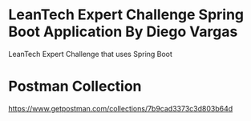 # LeanTech Expert Challenge Spring Boot Application By Diego Vargas
 LeanTech Expert Challenge that uses Spring Boot
 
 # Postman Collection
 https://www.getpostman.com/collections/7b9cad3373c3d803b64d
